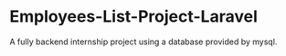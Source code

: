 # Employees-List-Project-Laravel
A fully backend internship project using a database provided by mysql.
